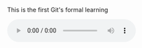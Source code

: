 This is the first Git's formal learning


<audio preload="metadata" controls>
<source src="bullet.mp3" type="audio/mp3">
</audio>
